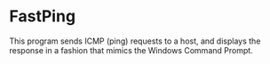 # FastPing
This program sends ICMP (ping) requests to a host, and displays the response in a fashion that mimics the Windows Command Prompt.
